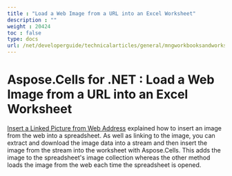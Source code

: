 ```yaml
---
title : "Load a Web Image from a URL into an Excel Worksheet" 
description : "" 
weight : 20424 
toc : false
type: docs
url: /net/developerguide/technicalarticles/general/mngworkbooksandworksheets/load+a+web+image+from+a+url+into+an+excel+worksheet/
---
```


# Aspose.Cells for .NET : Load a Web Image from a URL into an Excel Worksheet


[Insert a Linked Picture from Web Address](https://docs2.aspose.com/cells/net/developerguide/technicalarticles/general/mngworkbooksandworksheets/insert+a+linked+picture+from+web+address) explained how to insert an image from the web into a spreadsheet. As well as linking to the image, you can extract and download the image data into a stream and then insert the image from the stream into the worksheet with Aspose.Cells. This adds the image to the spreadsheet's image collection whereas the other method loads the image from the web each time the spreadsheet is opened.

  
  

